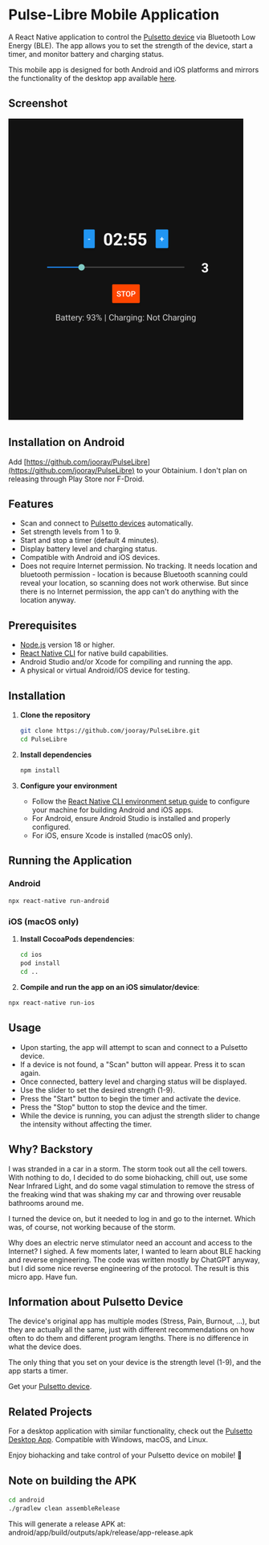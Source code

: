 # Pulse-Libre Mobile Application

A React Native application to control the [Pulsetto device](https://pulsetto.myshopify.com/products/meet-pulsetto-v3?sca_ref=6511019.cCZ7LMhOmo) via Bluetooth Low Energy (BLE). The app allows you to set the strength of the device, start a timer, and monitor battery and charging status.

This mobile app is designed for both Android and iOS platforms and mirrors the functionality of the desktop app available [here](https://github.com/jooray/pulse-libre-desktop).

## Screenshot

![Pulse-Libre Mobile Screenshot](images/screenshot.png)

## Installation on Android

Add [https://github.com/jooray/PulseLibre](https://github.com/jooray/PulseLibre) to your Obtainium. I don't plan on releasing through Play Store nor F-Droid.

## Features

- Scan and connect to [Pulsetto devices](https://pulsetto.myshopify.com/products/meet-pulsetto-v3?sca_ref=6511019.cCZ7LMhOmo) automatically.
- Set strength levels from 1 to 9.
- Start and stop a timer (default 4 minutes).
- Display battery level and charging status.
- Compatible with Android and iOS devices.
- Does not require Internet permission. No tracking. It needs location and bluetooth permission - location is because Bluetooth scanning could reveal your location, so scanning does not work otherwise. But since there is no Internet permission, the app can't do anything with the location anyway.

## Prerequisites

- [Node.js](https://nodejs.org/) version 18 or higher.
- [React Native CLI](https://reactnative.dev/docs/environment-setup) for native build capabilities.
- Android Studio and/or Xcode for compiling and running the app.
- A physical or virtual Android/iOS device for testing.

## Installation

1. **Clone the repository**

   ```bash
   git clone https://github.com/jooray/PulseLibre.git
   cd PulseLibre
   ```

2. **Install dependencies**

   ```bash
   npm install
   ```

3. **Configure your environment**
   - Follow the [React Native CLI environment setup guide](https://reactnative.dev/docs/environment-setup) to configure your machine for building Android and iOS apps.
   - For Android, ensure Android Studio is installed and properly configured.
   - For iOS, ensure Xcode is installed (macOS only).

## Running the Application

### Android

```bash
npx react-native run-android   
```

### iOS (macOS only)

1. **Install CocoaPods dependencies**:
   ```bash
   cd ios
   pod install
   cd ..
   ```

3. **Compile and run the app on an iOS simulator/device**:
```bash
npx react-native run-ios
```

## Usage

- Upon starting, the app will attempt to scan and connect to a Pulsetto device.
- If a device is not found, a "Scan" button will appear. Press it to scan again.
- Once connected, battery level and charging status will be displayed.
- Use the slider to set the desired strength (1-9).
- Press the "Start" button to begin the timer and activate the device.
- Press the "Stop" button to stop the device and the timer.
- While the device is running, you can adjust the strength slider to change the intensity without affecting the timer.

## Why? Backstory

I was stranded in a car in a storm. The storm took out all the cell towers. With nothing
to do, I decided to do some biohacking, chill out, use some Near Infrared Light, and
do some vagal stimulation to remove the stress of the freaking wind that was shaking my car
and throwing over reusable bathrooms around me.

I turned the device on, but it needed to log in and go to the internet. Which was, of course,
not working because of the storm.

Why does an electric nerve stimulator need an account and access to the Internet? I sighed.
A few moments later, I wanted to learn about BLE hacking and reverse engineering. The code
was written mostly by ChatGPT anyway, but I did some nice reverse engineering of the protocol.
The result is this micro app. Have fun.

## Information about Pulsetto Device

The device's original app has multiple modes (Stress, Pain, Burnout, ...), but
they are actually all the same, just with different recommendations on how often to do
them and different program lengths. There is no difference in what the device does.

The only thing that you set on your device is the strength level (1-9), and the
app starts a timer.

Get your [Pulsetto device](https://pulsetto.myshopify.com/products/meet-pulsetto-v3?sca_ref=6511019.cCZ7LMhOmo).

## Related Projects

For a desktop application with similar functionality, check out the [Pulsetto Desktop App](https://github.com/jooray/pulse-libre-desktop). Compatible with Windows, macOS, and Linux.

Enjoy biohacking and take control of your Pulsetto device on mobile! 🚀

## Note on building the APK

```bash
cd android
./gradlew clean assembleRelease
```

This will generate a release APK at: android/app/build/outputs/apk/release/app-release.apk

